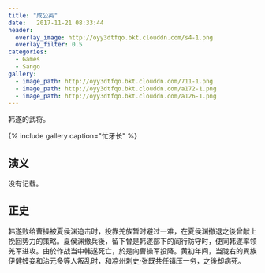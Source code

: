 ```yaml
---
title: "成公英"
date:   2017-11-21 08:33:44
header:
  overlay_image: http://oyy3dtfqo.bkt.clouddn.com/s4-1.png
  overlay_filter: 0.5
categories:
  - Games
  - Sango
gallery:
  - image_path: http://oyy3dtfqo.bkt.clouddn.com/711-1.png
  - image_path: http://oyy3dtfqo.bkt.clouddn.com/a172-1.png
  - image_path: http://oyy3dtfqo.bkt.clouddn.com/a126-1.png
---
```


韩遂的武将。

{% include gallery caption="忙牙长" %}

## 演义

没有记载。

## 正史

韩遂败给曹操被夏侯渊追击时，投靠羌族暂时避过一难，在夏侯渊撤退之後曾献上挽回势力的策略。夏侯渊撤兵後，留下曾是韩遂部下的阎行防守时，便同韩遂率领羌军进攻。由於作战当中韩遂死亡，於是向曹操军投降。黄初年间，当陇右的異族伊健妓妾和治元多等人叛乱时，和凉州刺史·张既共任镇压一务，之後却病死。